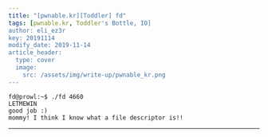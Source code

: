 ```yaml
---
title: "[pwnable.kr][Toddler] fd"
tags: [pwnable.kr, Toddler's Bottle, IO]
author: eli_ez3r
key: 20191114
modify_date: 2019-11-14
article_header:
  type: cover
  image:
    src: /assets/img/write-up/pwnable_kr.png
---
```






`````
fd@prowl:~$ ./fd 4660
LETMEWIN
good job :)
mommy! I think I know what a file descriptor is!!
`````

-----